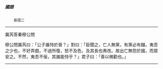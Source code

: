

##### 國語
　　`晉語二`

* * *

冀芮答秦穆公問

穆公問冀芮曰：「公子誰恃於晉？」對曰：「臣聞之，亡人無黨，有黨必有讎。夷吾之少也，不好弄戲，不過所復，怒不及色，及其長也弗改。故出亡無怨於國，而眾安之。不然，夷吾不佞，其誰能恃乎？」君子曰：「善以微勸也。」

* * *

